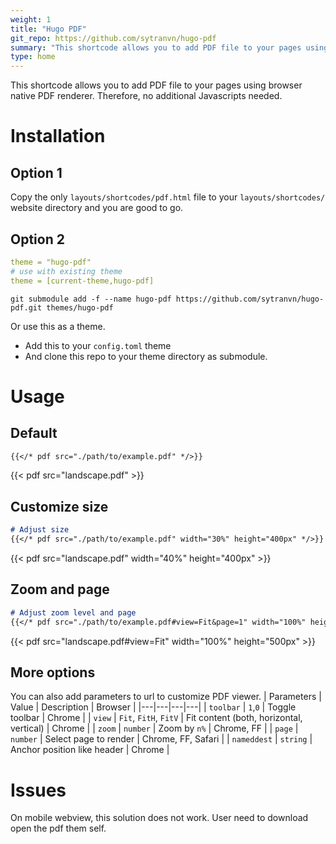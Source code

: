 ```yaml
---
weight: 1
title: "Hugo PDF"
git_repo: https://github.com/sytranvn/hugo-pdf
summary: "This shortcode allows you to add PDF file to your pages using browser native PDF renderer. Therefore, no additional Javascripts needed."
type: home
---
```


This shortcode allows you to add PDF file to your pages using browser native 
PDF renderer. Therefore, no additional Javascripts needed.

# Installation
## Option 1
Copy the only `layouts/shortcodes/pdf.html` file to your `layouts/shortcodes/` website directory and you are good to go.

## Option 2
```yml
theme = "hugo-pdf"
# use with existing theme
theme = [current-theme,hugo-pdf]
```

```shell
git submodule add -f --name hugo-pdf https://github.com/sytranvn/hugo-pdf.git themes/hugo-pdf
```

Or use this as a theme.
- Add this to your `config.toml` theme
- And clone this repo to your theme directory as submodule.


# Usage

## Default
```md
{{</* pdf src="./path/to/example.pdf" */>}}
```

{{< pdf src="landscape.pdf" >}}


## Customize size

```md
# Adjust size
{{</* pdf src="./path/to/example.pdf" width="30%" height="400px" */>}}
```

{{< pdf src="landscape.pdf" width="40%" height="400px" >}}


## Zoom and page
```md
# Adjust zoom level and page
{{</* pdf src="./path/to/example.pdf#view=Fit&page=1" width="100%" height="500px" */>}}
```

{{< pdf src="landscape.pdf#view=Fit" width="100%" height="500px" >}} 

## More options
You can also add parameters to url to customize PDF viewer.
| Parameters  | Value  | Description  | Browser  |
|---|---|---|---|
| `toolbar`  | `1`,`0`  | Toggle toolbar  | Chrome  |
| `view`  | `Fit`, `FitH`, `FitV`  | Fit content (both, horizontal, vertical)  | Chrome  |
| `zoom`  | `number`  | Zoom by `n%`  | Chrome, FF  |
| `page`  | `number`  | Select page to render  | Chrome, FF, Safari  |
| `nameddest`  | `string`  | Anchor position like header | Chrome  |

# Issues
On mobile webview, this solution does not work. User need to download open
the pdf them self. 





